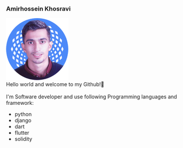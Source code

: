 ### Amirhossein Khosravi 
![amirkho-py](amirkho-github.png)
<br>
Hello world and welcome to my Github!👋
<br>
<br>
I'm Software developer and use following Programming languages and framework:
- python
- django
- dart
- flutter
- solidity
